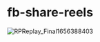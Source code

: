 # fb-share-reels

![RPReplay_Final1656388403](https://user-images.githubusercontent.com/11457628/176091774-4a6084cd-19c1-4df3-842a-eeb25b12aea5.gif)
